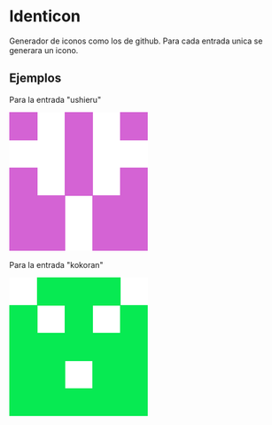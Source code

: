 # Identicon
Generador de iconos como los de github.
Para cada entrada unica se generara un icono.

## Ejemplos

Para la entrada "ushieru"

![ushieru](icons-example/ushieru.png)

Para la entrada "kokoran"

![kokoran](/icons-example/kokoran.png)
